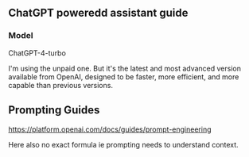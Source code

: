 ## ChatGPT poweredd assistant guide

### Model
ChatGPT-4-turbo

I'm using the unpaid one. But it's the latest and most advanced version available from OpenAI, 
designed to be faster, more efficient, and more capable than previous versions.

## Prompting Guides

https://platform.openai.com/docs/guides/prompt-engineering

Here also no exact formula ie prompting needs to understand context.